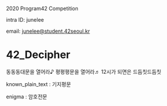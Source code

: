 2020 Program42 Competition

intra ID: junelee

email: junelee@student.42seoul.kr

# 42_Decipher
동동동대문을 열어라♪ 평평평문을 열어라♬ 12시가 되면은 드듬칫드듬칫

known_plain_text	: 기지평문

enigma		: 암호전문
